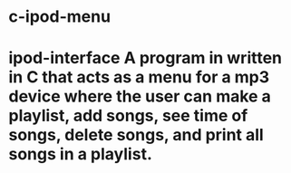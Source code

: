 # c-ipod-menu
 # ipod-interface A program in written in C that acts as a menu for a mp3 device where the user can make a playlist, add songs, see time of songs, delete songs, and print all songs in a playlist.  
